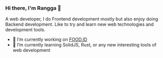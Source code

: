 ### Hi there, I'm Rangga 👋
A web developer, I do Frontend development mostly but also enjoy doing Backend development. Like to try and learn new web technologies and development tools.

- 🔭 I’m currently working on [FOOD.ID]
- 🌱 I’m currently learning SolidJS, Rust, or any new interesting tools of web development

[FOOD.ID]: https://food.id
